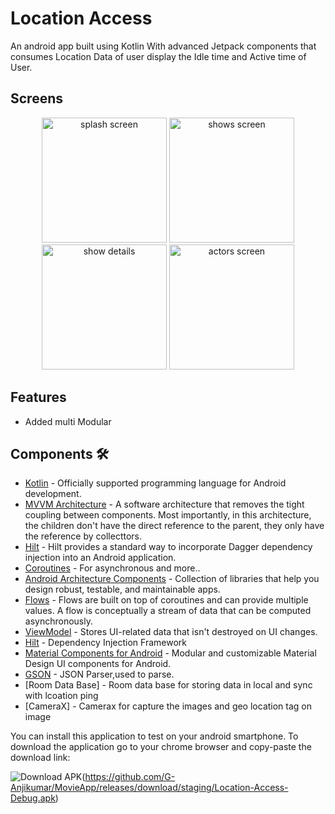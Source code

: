 
# Location Access 
An android app built using Kotlin With advanced Jetpack components that consumes Location Data of user display the Idle time and Active time of User.


## Screens

<p align="center">
  <img src="https://github.com/G-Anjikumar/LocationAccess/blob/82917a27dc292a920708879a5f9a7d548b8ffa02/screens/camera.png" alt="splash screen" width="200"/>
  <img src="https://github.com/G-Anjikumar/LocationAccess/blob/82917a27dc292a920708879a5f9a7d548b8ffa02/screens/user_screen.png" alt="shows screen" width="200"/>
  <img src="https://github.com/G-Anjikumar/LocationAccess/blob/82917a27dc292a920708879a5f9a7d548b8ffa02/screens/permission.png" alt="show details" width="200"/>
  <img src="https://github.com/G-Anjikumar/LocationAccess/blob/82917a27dc292a920708879a5f9a7d548b8ffa02/screens/user_screen.png" alt="actors screen" width="200"/>
</p>

## Features
- Added multi Modular
  
## Components 🛠
- [Kotlin](https://kotlinlang.org/) - Officially supported programming language for Android development.
- [MVVM Architecture](https://developer.android.com/topic/architecture) - A software architecture that removes the tight coupling between components. Most importantly, in this architecture, the children don't have the direct reference to the parent, they only have the reference by collecttors.
- [Hilt](https://dagger.dev/hilt/) - Hilt provides a standard way to incorporate Dagger dependency injection into an Android application.
- [Coroutines](https://kotlinlang.org/docs/reference/coroutines-overview.html) - For asynchronous and more..
- [Android Architecture Components](https://developer.android.com/topic/libraries/architecture) - Collection of libraries that help you design robust, testable, and maintainable apps.
- [Flows](https://developer.android.com/kotlin/flow) - Flows are built on top of coroutines and can provide multiple values. A flow is conceptually a stream of data that can be computed asynchronously.
- [ViewModel](https://developer.android.com/topic/libraries/architecture/viewmodel) - Stores UI-related data that isn't destroyed on UI changes.
- [Hilt](https://dagger.dev/hilt/) - Dependency Injection Framework
- [Material Components for Android](https://github.com/material-components/material-components-android) - Modular and customizable Material Design UI components for Android.
- [GSON](https://github.com/square/gson) - JSON Parser,used to parse.
- [Room Data Base] - Room data base for storing data in local and sync with lcoation ping
- [CameraX] - Camerax for capture the images and geo location tag on image

You can install this application to test on your android smartphone. To download the application go to your chrome browser and copy-paste the download link:

![Download APK](https://img.shields.io/badge/Download-APK-brightgreen)(https://github.com/G-Anjikumar/MovieApp/releases/download/staging/Location-Access-Debug.apk)
